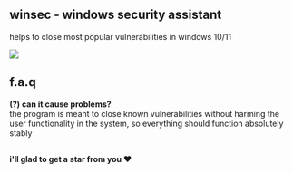## winsec - windows security assistant
helps to close most popular vulnerabilities in windows 10/11

![](https://i.imgur.com/jjFoA3G.png)


## f.a.q
**(?) can it cause problems?**           
the program is meant to close known vulnerabilities without harming the user functionality in the system, so everything should function absolutely stably

##
**i'll glad to get a star from you ❤️**
